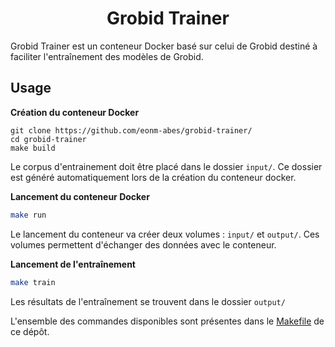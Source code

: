 <div align="center">

# Grobid Trainer

</div>

Grobid Trainer est un conteneur Docker basé sur celui de Grobid destiné à faciliter l'entraînement des modèles de Grobid.

## Usage

__Création du conteneur Docker__

```
git clone https://github.com/eonm-abes/grobid-trainer/
cd grobid-trainer
make build
```
Le corpus d'entrainement doit être placé dans le dossier `input/`. Ce dossier est généré automatiquement lors de la création du conteneur docker.

__Lancement du conteneur Docker__

```sh
make run
```

Le lancement du conteneur va créer deux volumes : `input/` et `output/`. Ces volumes permettent d'échanger des données avec le conteneur.

__Lancement de l'entraînement__

```sh
make train
```
Les résultats de l'entraînement se trouvent dans le dossier `output/`

L'ensemble des commandes disponibles sont présentes dans le [Makefile](Makefile) de ce dépôt.
